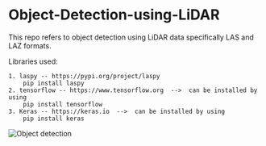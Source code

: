 # Object-Detection-using-LiDAR

This repo refers to object detection using LiDAR data specifically LAS and LAZ formats.

Libraries used: 

    1. laspy -- https://pypi.org/project/laspy
        pip install laspy
    2. tensorflow -- https://www.tensorflow.org  -->  can be installed by using             
        pip install tensorflow
    3. Keras -- https://keras.io  -->  can be installed by using             
        pip install keras
    
![Object detection]()
